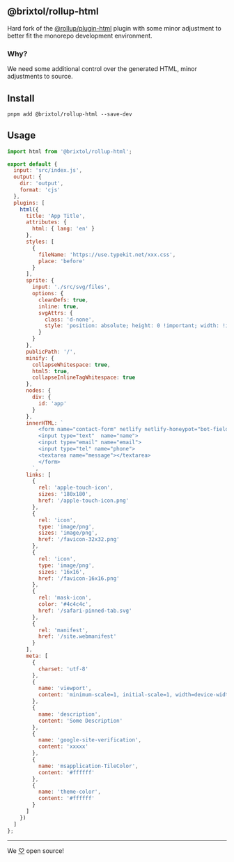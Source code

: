 ## @brixtol/rollup-html

Hard fork of the [@rollup/plugin-html](https://github.com/rollup/plugins/tree/master/packages/html) plugin with some minor adjustment to better fit the monorepo development environment.

### Why?

We need some additional control over the generated HTML, minor adjustments to source.

## Install

```cli
pnpm add @brixtol/rollup-html --save-dev
```

## Usage

```js
import html from '@brixtol/rollup-html';

export default {
  input: 'src/index.js',
  output: {
    dir: 'output',
    format: 'cjs'
  },
  plugins: [
    html({
      title: 'App Title',
      attributes: {
        html: { lang: 'en' }
      },
      styles: [
        {
          fileName: 'https://use.typekit.net/xxx.css',
          place: 'before'
        }
      ],
      sprite: {
        input: './src/svg/files',
        options: {
          cleanDefs: true,
          inline: true,
          svgAttrs: {
            class: 'd-none',
            style: 'position: absolute; height: 0 !important; width: !important;'
          }
        }
      },
      publicPath: '/',
      minify: {
        collapseWhitespace: true,
        html5: true,
        collapseInlineTagWhitespace: true
      },
      nodes: {
        div: {
          id: 'app'
        }
      },
      innerHTML: `
          <form name="contact-form" netlify netlify-honeypot="bot-field" hidden>
          <input type="text"  name="name">
          <input type="email" name="email">
          <input type="tel" name="phone">
          <textarea name="message"></textarea>
          </form>
        `,
      links: [
        {
          rel: 'apple-touch-icon',
          sizes: '180x180',
          href: '/apple-touch-icon.png'
        },
        {
          rel: 'icon',
          type: 'image/png',
          sizes: 'image/png',
          href: '/favicon-32x32.png'
        },
        {
          rel: 'icon',
          type: 'image/png',
          sizes: '16x16',
          href: '/favicon-16x16.png'
        },
        {
          rel: 'mask-icon',
          color: '#4c4c4c',
          href: '/safari-pinned-tab.svg'
        },
        {
          rel: 'manifest',
          href: '/site.webmanifest'
        }
      ],
      meta: [
        {
          charset: 'utf-8'
        },
        {
          name: 'viewport',
          content: 'minimum-scale=1, initial-scale=1, width=device-width'
        },
        {
          name: 'description',
          content: 'Some Description'
        },
        {
          name: 'google-site-verification',
          content: 'xxxxx'
        },
        {
          name: 'msapplication-TileColor',
          content: '#ffffff'
        },
        {
          name: 'theme-color',
          content: '#ffffff'
        }
      ]
    })
  ]
};
```

---

We [♡](https://www.brixtoltextiles.com/discount/4D3V3L0P3RS]) open source!
